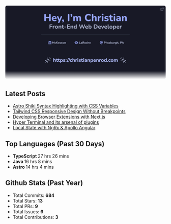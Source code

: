 <p align="center">
  <a href="https://christianpenrod.com">
    <img
      src="assets/banner.png"
      alt="Hey, I'm Christian. Front-End Web Developer (https://christianpenrod.com)."
      title="Hey, I'm Christian. Front-End Web Developer (https://christianpenrod.com)."
    />
  </a>
</p>

<h2>Latest Posts</h2>

<ul>
  
  <li><a href="https://christianpenrod.com/blog/astro-shiki-syntax-highlighting-with-css-variables/">Astro Shiki Syntax Highlighting with CSS Variables</a></li>
  
  <li><a href="https://christianpenrod.com/blog/tailwindcss-responsive-design-without-breakpoints/">Tailwind CSS Responsive Design Without Breakpoints</a></li>
  
  <li><a href="https://christianpenrod.com/blog/developing-browser-extensions-with-nextjs/">Developing Browser Extensions with Next.js</a></li>
  
  <li><a href="https://christianpenrod.com/blog/hyper-terminal-and-its-arsenal-of-plugins/">Hyper Terminal and its arsenal of plugins</a></li>
  
  <li><a href="https://christianpenrod.com/blog/local-state-with-ngrx-and-apollo-angular/">Local State with NgRx &amp; Apollo Angular</a></li>
  
</ul>

<h2>Top Languages (Past 30 Days)</h2>

<ul>
  
  <li>
    <strong>TypeScript </strong>
    <span>27 hrs 26 mins</span>
  </li>
  
  <li>
    <strong>Java </strong>
    <span>16 hrs 8 mins</span>
  </li>
  
  <li>
    <strong>Astro </strong>
    <span>14 hrs 4 mins</span>
  </li>
  
</ul>

<h2>Github Stats (Past Year)</h2>

<ul>
  <li>Total Commits: <strong>684</strong></li>
  <li>Total Stars: <strong>13</strong></li>
  <li>Total PRs: <strong>9</strong></li>
  <li>Total Issues: <strong>6</strong></li>
  <li>Total Contributions: <strong>3</strong></li>
</ul>
